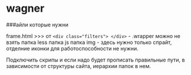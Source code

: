 wagner
======

###айли которые нужни

frame.html >>> от     `<div class="filters"> </div>` - .wrapper можно не взять
папка less
папка js
папка img - здесь нужно только спрайт, отделние иконки для работоспособности не нужни.

Подключить скрипы  и если надо будет прописать правильные пути, в зависимости  от структуры сайта, иерархии папок в нем.
